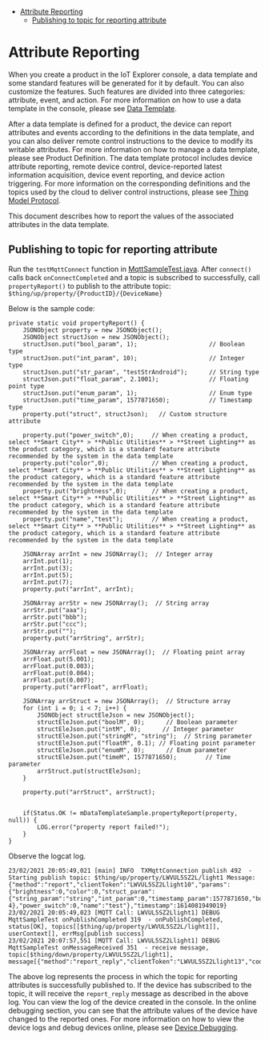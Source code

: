 * [Attribute Reporting](#Attribute-Reporting)
  * [Publishing to topic for reporting attribute](#Publishing-to-topic-for-reporting-attribute)

# Attribute Reporting

When you create a product in the IoT Explorer console, a data template and some standard features will be generated for it by default. You can also customize the features. Such features are divided into three categories: attribute, event, and action. For more information on how to use a data template in the console, please see [Data Template](https://cloud.tencent.com/document/product/1081/44921).

After a data template is defined for a product, the device can report attributes and events according to the definitions in the data template, and you can also deliver remote control instructions to the device to modify its writable attributes. For more information on how to manage a data template, please see Product Definition. The data template protocol includes device attribute reporting, remote device control, device-reported latest information acquisition, device event reporting, and device action triggering. For more information on the corresponding definitions and the topics used by the cloud to deliver control instructions, please see [Thing Model Protocol](https://cloud.tencent.com/document/product/1081/34916).

This document describes how to report the values of the associated attributes in the data template.

## Publishing to topic for reporting attribute 

Run the `testMqttConnect` function in [MqttSampleTest.java](../../src/test/java/com/tencent/iot/explorer/device/java/core/mqtt/MqttSampleTest.java). After `connect()` calls back `onConnectCompleted` and a topic is subscribed to successfully, call `propertyReport()` to publish to the attribute topic:
`$thing/up/property/{ProductID}/{DeviceName}`

Below is the sample code:
```
private static void propertyReport() {
    JSONObject property = new JSONObject();
    JSONObject structJson = new JSONObject();
    structJson.put("bool_param", 1);                    // Boolean type
    structJson.put("int_param", 10);                    // Integer type
    structJson.put("str_param", "testStrAndroid");      // String type
    structJson.put("float_param", 2.1001);              // Floating point type
    structJson.put("enum_param", 1);                    // Enum type
    structJson.put("time_param", 1577871650);           // Timestamp type
    property.put("struct", structJson);   // Custom structure attribute
    
    property.put("power_switch",0);     // When creating a product, select **Smart City** > **Public Utilities** > **Street Lighting** as the product category, which is a standard feature attribute recommended by the system in the data template
    property.put("color",0);            // When creating a product, select **Smart City** > **Public Utilities** > **Street Lighting** as the product category, which is a standard feature attribute recommended by the system in the data template
    property.put("brightness",0);       // When creating a product, select **Smart City** > **Public Utilities** > **Street Lighting** as the product category, which is a standard feature attribute recommended by the system in the data template
    property.put("name","test");        // When creating a product, select **Smart City** > **Public Utilities** > **Street Lighting** as the product category, which is a standard feature attribute recommended by the system in the data template
    
    JSONArray arrInt = new JSONArray();  // Integer array
    arrInt.put(1);
    arrInt.put(3);
    arrInt.put(5);
    arrInt.put(7);
    property.put("arrInt", arrInt);
    
    JSONArray arrStr = new JSONArray();  // String array
    arrStr.put("aaa");
    arrStr.put("bbb");
    arrStr.put("ccc");
    arrStr.put("");
    property.put("arrString", arrStr);
    
    JSONArray arrFloat = new JSONArray();  // Floating point array
    arrFloat.put(5.001);
    arrFloat.put(0.003);
    arrFloat.put(0.004);
    arrFloat.put(0.007);
    property.put("arrFloat", arrFloat);
    
    JSONArray arrStruct = new JSONArray();  // Structure array
    for (int i = 0; i < 7; i++) {
        JSONObject structEleJson = new JSONObject();
        structEleJson.put("boolM", 0);      // Boolean parameter
        structEleJson.put("intM", 0);      // Integer parameter
        structEleJson.put("stringM", "string");  // String parameter
        structEleJson.put("floatM", 0.1); // Floating point parameter
        structEleJson.put("enumM", 0);      // Enum parameter
        structEleJson.put("timeM", 1577871650);        // Time parameter
        arrStruct.put(structEleJson);
    }
    
    property.put("arrStruct", arrStruct);
    
    
    if(Status.OK != mDataTemplateSample.propertyReport(property, null)) {
        LOG.error("property report failed!");
    }
}
```

Observe the logcat log.
```
23/02/2021 20:05:49,021 [main] INFO  TXMqttConnection publish 492  - Starting publish topic: $thing/up/property/LWVUL5SZ2L/light1 Message: {"method":"report","clientToken":"LWVUL5SZ2Llight10","params":{"brightness":0,"color":0,"struct_param":{"string_param":"string","int_param":0,"timestamp_param":1577871650,"bool_param":0,"enum_param":0,"float_param":1.0E-4},"power_switch":0,"name":"test"},"timestamp":1614081949019}
23/02/2021 20:05:49,023 [MQTT Call: LWVUL5SZ2Llight1] DEBUG MqttSampleTest onPublishCompleted 319  - onPublishCompleted, status[OK], topics[[$thing/up/property/LWVUL5SZ2L/light1]],  userContext[], errMsg[publish success]
23/02/2021 20:07:57,551 [MQTT Call: LWVUL5SZ2Llight1] DEBUG MqttSampleTest onMessageReceived 351  - receive message, topic[$thing/down/property/LWVUL5SZ2L/light1], message[{"method":"report_reply","clientToken":"LWVUL5SZ2Llight13","code":0,"status":"success"}]
```
The above log represents the process in which the topic for reporting attributes is successfully published to. If the device has subscribed to the topic, it will receive the `report_reply` message as described in the above log. You can view the log of the device created in the console. In the online debugging section, you can see that the attribute values of the device have changed to the reported ones. For more information on how to view the device logs and debug devices online, please see [Device Debugging](https://cloud.tencent.com/document/product/1081/34741).


